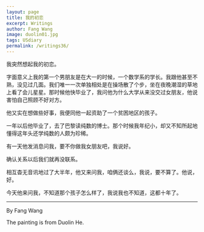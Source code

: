 ```yaml
---
layout: page
title: 我的初恋
excerpt: Writings
author: Fang Wang
image: duolin01.jpg
tags: USdiary
permalink: /writings36/
---
```


我突然想起我的初恋。

字面意义上我的第一个男朋友是在大一的时候，一个数学系的学长。我跟他甚至不熟，没见过几面。我们唯一一次单独相处是在操场散了个步，坐在夜晚潮湿的草地上看了会儿星星。那时候他快毕业了，我问他为什么大学从来没交过女朋友，他说害怕自己照顾不好对方。

他又实在想做些好事，我便同他一起资助了一个贫困地区的孩子。

一年以后他毕业了，去了巴黎读纯数的博士。那个时候我年纪小，却又不知所起地懂得这年头还学纯数的人颇为珍稀。

有一天他发消息问我，要不你做我女朋友吧，我说好。

确认关系以后我们就再没联系。

相互杳无音讯地过了大半年，他又来问我，咱俩还谈么，我说，要不算了。他说，好。

今天他来问我，不知道那个孩子怎么样了，我说我也不知道，这都十年了。



****

By Fang Wang

The painting is from Duolin He.